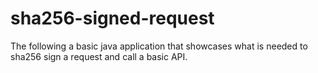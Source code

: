 # sha256-signed-request
The following a basic java application that showcases what is needed to sha256 sign a request and call a basic API.
